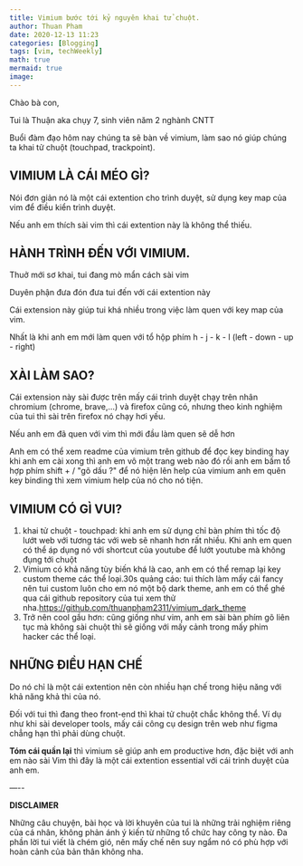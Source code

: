 ```yaml
---
title: Vimium bước tới kỷ nguyên khai tử chuột.
author: Thuan Pham
date: 2020-12-13 11:23
categories: [Blogging]
tags: [vim, techWeekly]
math: true
mermaid: true
image:
---
```


Chào bà con,

Tui là Thuận aka chụy 7, sinh viên năm 2 nghành CNTT

Buổi đàm đạo hôm nay chúng ta sẽ bàn về vimium, làm sao nó giúp chúng ta khai tử chuột (touchpad, trackpoint).

## **VIMIUM LÀ CÁI MÉO GÌ?**

Nói đơn giản nó là một cái extention cho trình duyệt, sử dụng key map của vim để điều kiển trình duyệt.

Nếu anh em thích sài vim thì cái extention này là không thể thiếu.

## **HÀNH TRÌNH ĐẾN VỚI VIMIUM.**

Thuở mới sơ khai, tui đang mò mẩn cách sài vim

Duyên phận đưa đón đưa tui đến với cái extention này

Cái extension này giúp tui khá nhiều trong việc làm quen với key map của vim.

Nhất là khi anh em mới làm quen với tổ hộp phím h - j - k - l (left - down - up - right)

## **XÀI LÀM SAO?**

Cái extension này sài được trên mấy cái trình duyệt chạy trên nhân chromium (chrome, brave,...) và firefox cũng có, nhưng theo kinh nghiệm của tui thì sài trên firefox nó chạy hơi yếu.

Nếu anh em đã quen với vim thì mới đầu làm quen sẽ dễ hơn

Anh em có thể xem readme của vimium trên github để đọc key binding hay khi anh em cài xong thì anh em vô một trang web nào đó rồi anh em bấm tổ hợp phím shift + / "gõ dấu ?" để nó hiện lên help của vimium anh em quên key binding thì xem vimium help của nó cho nó tiện.

## **VIMIUM CÓ GÌ VUI?**

1. khai tử chuột - touchpad: khi anh em sử dụng chỉ bàn phím thì tốc độ lướt web với tương tác với web sẽ nhanh hơn rất nhiều. Khi anh em quen có thể áp dụng nó với shortcut của youtube để lướt youtube mà không đụng tới chuột
2. Vimium có khả năng tùy biến khá là cao, anh em có thể remap lại key custom theme các thể loại.30s quảng cáo: tui thích làm mấy cái fancy nên tui custom luôn cho em nó một bộ dark theme, anh em có thể ghé qua cái github repository của tui xem thử nha.https://github.com/thuanpham2311/vimium_dark_theme
3. Trở nên cool gầu hơn: cũng giống như vim, anh em sài bàn phím gõ liên tục mà không sài chuột thì sẽ giống với mấy cảnh trong mấy phim hacker các thể loại.

## **NHỮNG ĐIỀU HẠN CHẾ**

Do nó chỉ là một cái extention nên còn nhiều hạn chế trong hiệu năng với khả năng khả thi của nó.

Đối với tui thì đang theo front-end thì khai tử chuột chắc không thể. Ví dụ như khi sài developer tools, mấy cái công cụ design trên web như figma chẳng hạn thì phải dùng chuột.

**Tóm cái quần lại** thì vimium sẽ giúp anh em productive hơn, đặc biệt với anh em nào sài Vim thì đây là một cái extention essential với cái trình duyệt của anh em.

—--

**DISCLAIMER**

Những câu chuyện, bài học và lời khuyên của tui là những trải nghiệm riêng của cá nhân, không phản ánh ý kiến từ những tổ chức hay công ty nào. Đa phần lời tui viết là chém gió, nên mấy chế nên suy ngẩm nó có phù hợp với hoàn cảnh của bản thân không nha.
